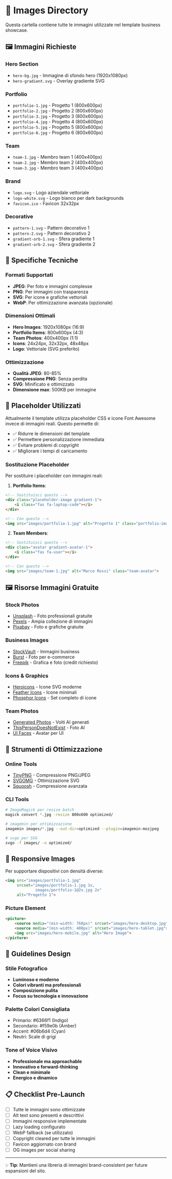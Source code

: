 # 📸 Images Directory

Questa cartella contiene tutte le immagini utilizzate nel template business showcase.

## 🖼️ Immagini Richieste

### Hero Section
- `hero-bg.jpg` - Immagine di sfondo hero (1920x1080px)
- `hero-gradient.svg` - Overlay gradiente SVG

### Portfolio
- `portfolio-1.jpg` - Progetto 1 (800x600px)
- `portfolio-2.jpg` - Progetto 2 (800x600px)
- `portfolio-3.jpg` - Progetto 3 (800x600px)
- `portfolio-4.jpg` - Progetto 4 (800x600px)
- `portfolio-5.jpg` - Progetto 5 (800x600px)
- `portfolio-6.jpg` - Progetto 6 (800x600px)

### Team
- `team-1.jpg` - Membro team 1 (400x400px)
- `team-2.jpg` - Membro team 2 (400x400px)
- `team-3.jpg` - Membro team 3 (400x400px)

### Brand
- `logo.svg` - Logo aziendale vettoriale
- `logo-white.svg` - Logo bianco per dark backgrounds
- `favicon.ico` - Favicon 32x32px

### Decorative
- `pattern-1.svg` - Pattern decorativo 1
- `pattern-2.svg` - Pattern decorativo 2
- `gradient-orb-1.svg` - Sfera gradiente 1
- `gradient-orb-2.svg` - Sfera gradiente 2

## 📏 Specifiche Tecniche

### Formati Supportati
- **JPEG**: Per foto e immagini complesse
- **PNG**: Per immagini con trasparenza
- **SVG**: Per icone e grafiche vettoriali
- **WebP**: Per ottimizzazione avanzata (opzionale)

### Dimensioni Ottimali
- **Hero Images**: 1920x1080px (16:9)
- **Portfolio Items**: 800x600px (4:3)
- **Team Photos**: 400x400px (1:1)
- **Icons**: 24x24px, 32x32px, 48x48px
- **Logo**: Vettoriale (SVG preferito)

### Ottimizzazione
- **Qualità JPEG**: 80-85%
- **Compressione PNG**: Senza perdita
- **SVG**: Minificato e ottimizzato
- **Dimensione max**: 500KB per immagine

## 🎨 Placeholder Utilizzati

Attualmente il template utilizza placeholder CSS e icone Font Awesome invece di immagini reali. Questo permette di:

- ✅ Ridurre le dimensioni del template
- ✅ Permettere personalizzazione immediata
- ✅ Evitare problemi di copyright
- ✅ Migliorare i tempi di caricamento

### Sostituzione Placeholder

Per sostituire i placeholder con immagini reali:

1. **Portfolio Items**:
```html
<!-- Sostituisci questo -->
<div class="placeholder-image gradient-1">
    <i class="fas fa-laptop-code"></i>
</div>

<!-- Con questo -->
<img src="images/portfolio-1.jpg" alt="Progetto 1" class="portfolio-image">
```

2. **Team Members**:
```html
<!-- Sostituisci questo -->
<div class="avatar gradient-avatar-1">
    <i class="fas fa-user"></i>
</div>

<!-- Con questo -->
<img src="images/team-1.jpg" alt="Marco Rossi" class="team-avatar">
```

## 🖼️ Risorse Immagini Gratuite

### Stock Photos
- [Unsplash](https://unsplash.com) - Foto professionali gratuite
- [Pexels](https://pexels.com) - Ampia collezione di immagini
- [Pixabay](https://pixabay.com) - Foto e grafiche gratuite

### Business Images
- [StockVault](https://stockvault.net) - Immagini business
- [Burst](https://burst.shopify.com) - Foto per e-commerce
- [Freepik](https://freepik.com) - Grafica e foto (credit richiesto)

### Icons & Graphics
- [Heroicons](https://heroicons.com) - Icone SVG moderne
- [Feather Icons](https://feathericons.com) - Icone minimali
- [Phosphor Icons](https://phosphoricons.com) - Set completo di icone

### Team Photos
- [Generated Photos](https://generated.photos) - Volti AI generati
- [ThisPersonDoesNotExist](https://thispersondoesnotexist.com) - Foto AI
- [UI Faces](https://uifaces.co) - Avatar per UI

## 🔧 Strumenti di Ottimizzazione

### Online Tools
- [TinyPNG](https://tinypng.com) - Compressione PNG/JPEG
- [SVGOMG](https://jakearchibald.github.io/svgomg/) - Ottimizzazione SVG
- [Squoosh](https://squoosh.app) - Compressione avanzata

### CLI Tools
```bash
# ImageMagick per resize batch
magick convert *.jpg -resize 800x600 optimized/

# imagemin per ottimizzazione
imagemin images/*.jpg --out-dir=optimized --plugin=imagemin-mozjpeg

# svgo per SVG
svgo -f images/ -o optimized/
```

## 📱 Responsive Images

Per supportare dispositivi con densità diverse:

```html
<img src="images/portfolio-1.jpg"
     srcset="images/portfolio-1.jpg 1x,
             images/portfolio-1@2x.jpg 2x"
     alt="Progetto 1">
```

### Picture Element
```html
<picture>
    <source media="(min-width: 768px)" srcset="images/hero-desktop.jpg">
    <source media="(min-width: 480px)" srcset="images/hero-tablet.jpg">
    <img src="images/hero-mobile.jpg" alt="Hero Image">
</picture>
```

## 🎯 Guidelines Design

### Stile Fotografico
- **Luminoso e moderno**
- **Colori vibranti ma professionali**
- **Composizione pulita**
- **Focus su tecnologia e innovazione**

### Palette Colori Consigliata
- Primario: #6366f1 (Indigo)
- Secondario: #f59e0b (Amber)
- Accent: #06b6d4 (Cyan)
- Neutri: Scale di grigi

### Tone of Voice Visivo
- **Professionale ma approachable**
- **Innovativo e forward-thinking**
- **Clean e minimale**
- **Energico e dinamico**

## 📋 Checklist Pre-Launch

- [ ] Tutte le immagini sono ottimizzate
- [ ] Alt text sono presenti e descrittivi
- [ ] Immagini responsive implementate
- [ ] Lazy loading configurato
- [ ] WebP fallback (se utilizzato)
- [ ] Copyright cleared per tutte le immagini
- [ ] Favicon aggiornato con brand
- [ ] OG images per social sharing

---

💡 **Tip**: Mantieni una libreria di immagini brand-consistent per future espansioni del sito.
